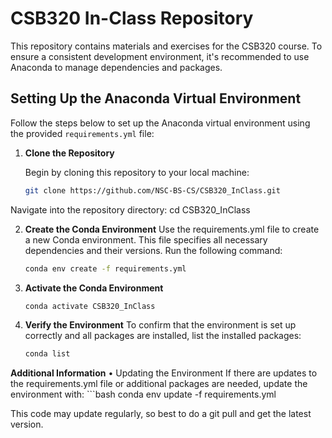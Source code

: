 # CSB320 In-Class Repository

This repository contains materials and exercises for the CSB320 course. To ensure a consistent development environment, it's recommended to use Anaconda to manage dependencies and packages.

## Setting Up the Anaconda Virtual Environment

Follow the steps below to set up the Anaconda virtual environment using the provided `requirements.yml` file:

1. **Clone the Repository**

   Begin by cloning this repository to your local machine:

   ```bash
   git clone https://github.com/NSC-BS-CS/CSB320_InClass.git

Navigate into the repository directory: 
cd CSB320_InClass

2.	**Create the Conda Environment**
Use the requirements.yml file to create a new Conda environment. This file specifies all necessary dependencies and their versions.
Run the following command:

	```bash
	conda env create -f requirements.yml

4.  **Activate the Conda Environment**
	```bash
	conda activate CSB320_InClass

5.  **Verify the Environment**
To confirm that the environment is set up correctly and all packages are installed, list the installed packages:
	```bash
	conda list

**Additional Information**
	•	Updating the Environment
If there are updates to the requirements.yml file or additional packages are needed, update the environment with:
	```bash
	conda env update -f requirements.yml

This code may update regularly, so best to do a git pull and get the latest version.
